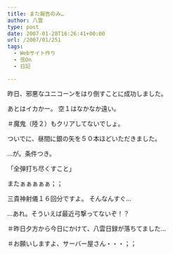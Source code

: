 ```yaml
---
title: また報告のみ…
author: 八雲
type: post
date: 2007-01-28T16:26:41+00:00
url: /2007/01/251
tags:
  - Webサイト作り
  - 信On
  - 日記

---
```

昨日、邪悪なユニコーンをはり倒すことに成功しました。
  
あとはイカかー。 空１はなかなか遠い。
  
＃魔鬼（陸２）もクリアしてないでしょ。

ついでに、昼間に銀の矢を５０本ほどいただきました。
  
…が。条件つき。

「全弾打ち尽くすこと」

またぁぁぁぁぁ；；
  
三貴神射儀１６回分ですよ。 そんなんすぐ…

…あれ。そういえば最近弓撃ってないぞ！？

＃昨日夕方から今日にかけて、八雲日録が落ちてました…
  
＃お願いしますよ、サーバー屋さん・・・；；
